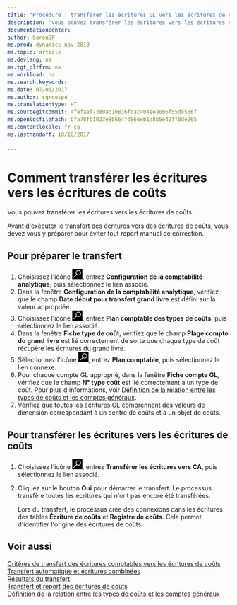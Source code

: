 ```yaml
---
title: "Procédure : transférer les écritures GL vers les écritures de coûts"
description: "Vous pouvez transférer les écritures vers les écritures de coûts."
documentationcenter: 
author: SorenGP
ms.prod: dynamics-nav-2018
ms.topic: article
ms.devlang: na
ms.tgt_pltfrm: na
ms.workload: na
ms.search.keywords: 
ms.date: 07/01/2017
ms.author: sgroespe
ms.translationtype: HT
ms.sourcegitcommit: 4fefaef7380ac10836fcac404eea006f55d8556f
ms.openlocfilehash: b7a78fb1023e8b664fd866eb1a8b5e42ff0de265
ms.contentlocale: fr-ca
ms.lasthandoff: 10/16/2017

---
```

# <a name="how-to-transfer-general-ledger-entries-to-cost-entries"></a>Comment transférer les écritures vers les écritures de coûts
Vous pouvez transférer les écritures vers les écritures de coûts.  

Avant d'exécuter le transfert des écritures vers des écritures de coûts, vous devez vous y préparer pour éviter tout report manuel de correction.  

## <a name="to-prepare-the-transfer"></a>Pour préparer le transfert  

1.  Choisissez l'icône ![Page ou rapport pour la recherche](media/ui-search/search_small.png "icône Page ou rapport pour la recherche"), entrez **Configuration de la comptabilité analytique**, puis sélectionnez le lien associé.  
2.  Dans la fenêtre **Configuration de la comptabilité analytique**, vérifiez que le champ **Date début pour transfert grand livre** est défini sur la valeur appropriée.  
3.  Choisissez l'icône ![Page ou rapport pour la recherche](media/ui-search/search_small.png "icône Page ou rapport pour la recherche"), entrez **Plan comptable des types de coûts**, puis sélectionnez le lien associé.  
4.  Dans la fenêtre **Fiche type de coût**, vérifiez que le champ **Plage compte du grand livre** est lié correctement de sorte que chaque type de coût récupère les écritures du grand livre.  
5.  Sélectionnez l'icône ![Page ou état pour la recherche](media/ui-search/search_small.png "icône Page ou état pour la recherche"), entrez **Plan comptable**, puis sélectionnez le lien connexe.  
6.  Pour chaque compte GL approprié, dans la fenêtre **Fiche compte GL**, vérifiez que le champ **N° type coût** est lié correctement à un type de coût. Pour plus d'informations, voir [Définition de la relation entre les types de coûts et les comptes généraux](finance-defining-the-relationship-between-cost-types-and-general-ledger-accounts.md).  
7.  Vérifiez que toutes les écritures GL comprennent des valeurs de dimension correspondant à un centre de coûts et à un objet de coûts.  

## <a name="to-transfer-general-ledger-entries-to-cost-entries"></a>Pour transférer les écritures vers les écritures de coûts  
1.  Choisissez l'icône ![Page ou rapport pour la recherche](media/ui-search/search_small.png "icône Page ou rapport pour la recherche"), entrez **Transférer les écritures vers CA**, puis sélectionnez le lien associé.  
2.  Cliquez sur le bouton **Oui** pour démarrer le transfert. Le processus transfère toutes les écritures qui n'ont pas encore été transférées.  

    Lors du transfert, le processus crée des connexions dans les écritures des tables **Écriture de coûts** et **Registre de coûts**. Cela permet d'identifier l'origine des écritures de coûts.  

## <a name="see-also"></a>Voir aussi  
 [Critères de transfert des écritures comptables vers les écritures de coûts](finance-criteria-for-transferring-general-ledger-entries-to-cost-entries.md)   
 [Transfert automatique et écritures combinées](finance-automatic-transfer-combined-entries.md)   
 [Résultats du transfert](finance-results-of-the-transfer.md)   
 [Transfert et report des écritures de coûts](finance-transfer-and-post-cost-entries.md)   
 [Définition de la relation entre les types de coûts et les comptes généraux](finance-defining-the-relationship-between-cost-types-and-general-ledger-accounts.md)   

